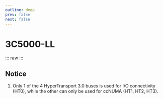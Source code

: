 ```yaml
---
outline: deep
prev: false
next: false
---
```

# 3C5000-LL

::: raw
<ClientOnly>
    <ChipTables chips="3C5000-LL" :fields="cpu_fields" />
</ClientOnly>
:::

## Notice

1. Only 1 of the 4 HyperTransport 3.0 buses is used for I/O connectivity (HT0), while the other can only be used for ccNUMA (HT1, HT2, HT3).

<script setup>
    import ChipTables from "@/.vitepress/theme/components/ChipTables.vue"
    import cpu_fields from "@/.vitepress/theme/components/fields/cpu_fields.js"
</script>
